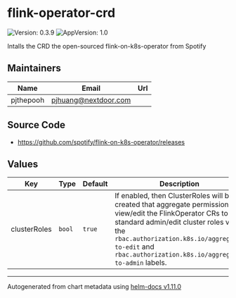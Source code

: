 # flink-operator-crd

![Version: 0.3.9](https://img.shields.io/badge/Version-0.3.9-informational?style=flat-square) ![AppVersion: 1.0](https://img.shields.io/badge/AppVersion-1.0-informational?style=flat-square)

Intalls the CRD the open-sourced flink-on-k8s-operator from Spotify

## Maintainers

| Name | Email | Url |
| ---- | ------ | --- |
| pjthepooh | <pjhuang@nextdoor.com> |  |

## Source Code

* <https://github.com/spotify/flink-on-k8s-operator/releases>

## Values

| Key | Type | Default | Description |
|-----|------|---------|-------------|
| clusterRoles | `bool` | `true` | If enabled, then ClusterRoles will be created that aggregate permissions to view/edit the FlinkOperator CRs to the standard admin/edit cluster roles via the `rbac.authorization.k8s.io/aggregate-to-edit` and `rbac.authorization.k8s.io/aggregate-to-admin` labels. |

----------------------------------------------
Autogenerated from chart metadata using [helm-docs v1.11.0](https://github.com/norwoodj/helm-docs/releases/v1.11.0)
